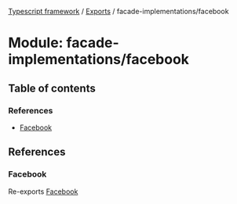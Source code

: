 [Typescript framework](../index.md) / [Exports](../modules.md) / facade-implementations/facebook

# Module: facade-implementations/facebook

## Table of contents

### References

- [Facebook](facade_implementations_facebook.md#facebook)

## References

### Facebook

Re-exports [Facebook](../classes/facade_implementations_facebook_Facebook.Facebook.md)
